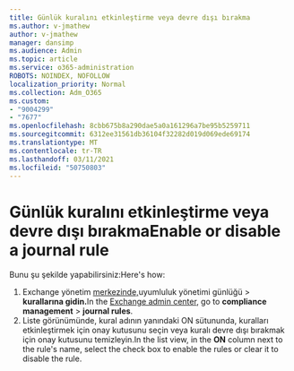```yaml
---
title: Günlük kuralını etkinleştirme veya devre dışı bırakma
ms.author: v-jmathew
author: v-jmathew
manager: dansimp
ms.audience: Admin
ms.topic: article
ms.service: o365-administration
ROBOTS: NOINDEX, NOFOLLOW
localization_priority: Normal
ms.collection: Adm_O365
ms.custom:
- "9004299"
- "7677"
ms.openlocfilehash: 8cbb675b8a290dae5a0a161296a7be95b5259711
ms.sourcegitcommit: 6312ee31561db36104f32282d019d069ede69174
ms.translationtype: MT
ms.contentlocale: tr-TR
ms.lasthandoff: 03/11/2021
ms.locfileid: "50750803"
---
```

# <a name="enable-or-disable-a-journal-rule"></a><span data-ttu-id="f9c74-102">Günlük kuralını etkinleştirme veya devre dışı bırakma</span><span class="sxs-lookup"><span data-stu-id="f9c74-102">Enable or disable a journal rule</span></span>

<span data-ttu-id="f9c74-103">Bunu şu şekilde yapabilirsiniz:</span><span class="sxs-lookup"><span data-stu-id="f9c74-103">Here's how:</span></span>

1. <span data-ttu-id="f9c74-104">Exchange yönetim [merkezinde,](https://go.microsoft.com/fwlink/p/?linkid=2059104)uyumluluk yönetimi günlüğü   >  **kurallarına gidin.**</span><span class="sxs-lookup"><span data-stu-id="f9c74-104">In the [Exchange admin center](https://go.microsoft.com/fwlink/p/?linkid=2059104), go to **compliance management** > **journal rules**.</span></span>
2. <span data-ttu-id="f9c74-105">Liste görünümünde, kural  adının yanındaki ON sütununda, kuralları etkinleştirmek için onay kutusunu seçin veya kuralı devre dışı bırakmak için onay kutusunu temizleyin.</span><span class="sxs-lookup"><span data-stu-id="f9c74-105">In the list view, in the **ON** column next to the rule's name, select the check box to enable the rules or clear it to disable the rule.</span></span>
